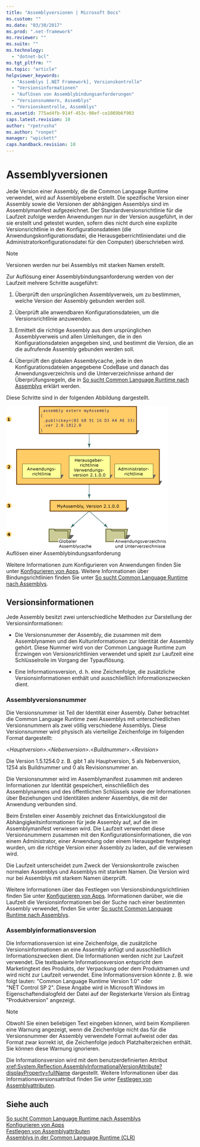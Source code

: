 ```yaml
---
title: "Assemblyversionen | Microsoft Docs"
ms.custom: ""
ms.date: "03/30/2017"
ms.prod: ".net-framework"
ms.reviewer: ""
ms.suite: ""
ms.technology: 
  - "dotnet-bcl"
ms.tgt_pltfrm: ""
ms.topic: "article"
helpviewer_keywords: 
  - "Assemblys [.NET Framework], Versionskontrolle"
  - "Versionsinformationen"
  - "Auflösen von Assemblybindungsanforderungen"
  - "Versionsnummern, Assemblys"
  - "Versionskontrolle, Assemblys"
ms.assetid: 775ad4fb-914f-453c-98ef-ce1089b6f903
caps.latest.revision: 10
author: "rpetrusha"
ms.author: "ronpet"
manager: "wpickett"
caps.handback.revision: 10
---
```

# Assemblyversionen
Jede Version einer Assembly, die die Common Language Runtime verwendet, wird auf Assemblyebene erstellt.  Die spezifische Version einer Assembly sowie die Versionen der abhängigen Assemblys sind im Assemblymanifest aufgezeichnet.  Der Standardversionsrichtlinie für die Laufzeit zufolge werden Anwendungen nur in der Version ausgeführt, in der sie erstellt und getestet wurden, sofern dies nicht durch eine explizite Versionsrichtlinie in den Konfigurationsdateien \(die Anwendungskonfigurationsdatei, die Herausgeberrichtliniendatei und die Administratorkonfigurationsdatei für den Computer\) überschrieben wird.  
  
> [!NOTE]
>  Versionen werden nur bei Assemblys mit starken Namen erstellt.  
  
 Zur Auflösung einer Assemblybindungsanforderung werden von der Laufzeit mehrere Schritte ausgeführt:  
  
1.  Überprüft den ursprünglichen Assemblyverweis, um zu bestimmen, welche Version der Assembly gebunden werden soll.  
  
2.  Überprüft alle anwendbaren Konfigurationsdateien, um die Versionsrichtlinie anzuwenden.  
  
3.  Ermittelt die richtige Assembly aus dem ursprünglichen Assemblyverweis und allen Umleitungen, die in den Konfigurationsdateien angegeben sind, und bestimmt die Version, die an die aufrufende Assembly gebunden werden soll.  
  
4.  Überprüft den globalen Assemblycache, jede in den Konfigurationsdateien angegebene CodeBase und danach das Anwendungsverzeichnis und die Unterverzeichnisse anhand der Überprüfungsregeln, die in [So sucht Common Language Runtime nach Assemblys](../../../docs/framework/deployment/how-the-runtime-locates-assemblies.md) erklärt werden.  
  
 Diese Schritte sind in der folgenden Abbildung dargestellt.  
  
 ![.assembly extern myAssembly](../../../docs/framework/app-domains/media/versioningover.gif "versioningover")  
Auflösen einer Assemblybindungsanforderung  
  
 Weitere Informationen zum Konfigurieren von Anwendungen finden Sie unter [Konfigurieren von Apps](../../../docs/framework/configure-apps/index.md).  Weitere Informationen über Bindungsrichtlinien finden Sie unter [So sucht Common Language Runtime nach Assemblys](../../../docs/framework/deployment/how-the-runtime-locates-assemblies.md).  
  
## Versionsinformationen  
 Jede Assembly besitzt zwei unterschiedliche Methoden zur Darstellung der Versionsinformationen:  
  
-   Die Versionsnummer der Assembly, die zusammen mit dem Assemblynamen und den Kulturinformationen zur Identität der Assembly gehört.  Diese Nummer wird von der Common Language Runtime zum Erzwingen von Versionsrichtlinien verwendet und spielt zur Laufzeit eine Schlüsselrolle im Vorgang der Typauflösung.  
  
-   Eine Informationsversion, d. h. eine Zeichenfolge, die zusätzliche Versionsinformationen enthält und ausschließlich Informationszwecken dient.  
  
### Assemblyversionsnummer  
 Die Versionsnummer ist Teil der Identität einer Assembly.  Daher betrachtet die Common Language Runtime zwei Assemblys mit unterschiedlichen Versionsnummern als zwei völlig verschiedene Assemblys.  Diese Versionsnummer wird physisch als vierteilige Zeichenfolge im folgenden Format dargestellt:  
  
 \<*Hauptversion*\>.\<*Nebenversion*\>.\<*Buildnummer*\>.\<*Revision*\>  
  
 Die Version 1.5.1254.0 z. B. gibt 1 als Hauptversion, 5 als Nebenversion, 1254 als Buildnummer und 0 als Revisionsnummer an.  
  
 Die Versionsnummer wird im Assemblymanifest zusammen mit anderen Informationen zur Identität gespeichert, einschließlich des Assemblynamens und des öffentlichen Schlüssels sowie der Informationen über Beziehungen und Identitäten anderer Assemblys, die mit der Anwendung verbunden sind.  
  
 Beim Erstellen einer Assembly zeichnet das Entwicklungstool die Abhängigkeitsinformationen für jede Assembly auf, auf die im Assemblymanifest verwiesen wird.  Die Laufzeit verwendet diese Versionsnummern zusammen mit den Konfigurationsinformationen, die von einem Administrator, einer Anwendung oder einem Herausgeber festgelegt wurden, um die richtige Version einer Assembly zu laden, auf die verwiesen wird.  
  
 Die Laufzeit unterscheidet zum Zweck der Versionskontrolle zwischen normalen Assemblys und Assemblys mit starkem Namen.  Die Version wird nur bei Assemblys mit starkem Namen überprüft.  
  
 Weitere Informationen über das Festlegen von Versionsbindungsrichtlinien finden Sie unter [Konfigurieren von Apps](../../../docs/framework/configure-apps/index.md).  Informationen darüber, wie die Laufzeit die Versionsinformationen bei der Suche nach einer bestimmten Assembly verwendet, finden Sie unter [So sucht Common Language Runtime nach Assemblys](../../../docs/framework/deployment/how-the-runtime-locates-assemblies.md).  
  
### Assemblyinformationsversion  
 Die Informationsversion ist eine Zeichenfolge, die zusätzliche Versionsinformationen an eine Assembly anfügt und ausschließlich Informationszwecken dient. Die Informationen werden nicht zur Laufzeit verwendet.  Die textbasierte Informationsversion entspricht dem Marketingtext des Produkts, der Verpackung oder dem Produktnamen und wird nicht zur Laufzeit verwendet.  Eine Informationsversion könnte z. B. wie folgt lauten: "Common Language Runtime Version 1.0" oder "NET Control SP 2".  Diese Angabe wird in Microsoft Windows im Eigenschaftendialogfeld der Datei auf der Registerkarte Version als Eintrag "Produktversion" angezeigt.  
  
> [!NOTE]
>  Obwohl Sie einen beliebigen Text eingeben können, wird beim Kompilieren eine Warnung angezeigt, wenn die Zeichenfolge nicht das für die Versionsnummer der Assembly verwendete Format aufweist oder das Format zwar korrekt ist, die Zeichenfolge jedoch Platzhalterzeichen enthält.  Sie können diese Warnung ignorieren.  
  
 Die Informationsversion wird mit dem benutzerdefinierten Attribut <xref:System.Reflection.AssemblyInformationalVersionAttribute?displayProperty=fullName> dargestellt.  Weitere Informationen über das Informationsversionsattribut finden Sie unter [Festlegen von Assemblyattributen](../../../docs/framework/app-domains/set-assembly-attributes.md).  
  
## Siehe auch  
 [So sucht Common Language Runtime nach Assemblys](../../../docs/framework/deployment/how-the-runtime-locates-assemblies.md)   
 [Konfigurieren von Apps](../../../docs/framework/configure-apps/index.md)   
 [Festlegen von Assemblyattributen](../../../docs/framework/app-domains/set-assembly-attributes.md)   
 [Assemblys in der Common Language Runtime \(CLR\)](../../../docs/framework/app-domains/assemblies-in-the-common-language-runtime.md)